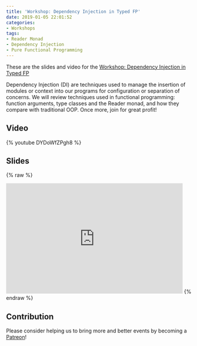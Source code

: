 ```yaml
---
title: 'Workshop: Dependency Injection in Typed FP'
date: 2019-01-05 22:01:52
categories:
- Workshops
tags:
- Reader Monad
- Dependency Injection
- Pure Functional Programming
---
```


These are the slides and video for the [Workshop: Dependency Injection in Typed FP](https://www.meetup.com/lambda1-fp-academy-ams/events/257583605/)

Dependency Injection (DI) are techniques used to manage the insertion of modules or context into our programs for configuration or separation of concerns. We will review techniques used in functional programming: function arguments, type classes and the Reader monad, and how they compare with traditional OOP. Once more, join for great profit!

## Video

{% youtube DYDoWfZPgh8 %}

## Slides

{% raw %}
<iframe src="https://docs.google.com/presentation/d/e/2PACX-1vQwBOOH1xmHnlkTLdYJXJrxKXDXZh5uXEIrKg1KE-tuHXDW535VGiBDTp4y4t4PRSbezCmO8T9_HyeY/embed?start=false&loop=false&delayms=60000" frameborder="0" width="480" height="299" allowfullscreen="true" mozallowfullscreen="true" webkitallowfullscreen="true"></iframe>
{% endraw %}

## Contribution

Please consider helping us to bring more and better events by becoming a [Patreon](https://patreon.com/lambdaone)!
